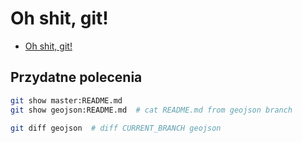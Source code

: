 # Oh shit, git!

* [Oh shit, git!](http://ohshitgit.com)

## Przydatne polecenia

```sh
git show master:README.md
git show geojson:README.md  # cat README.md from geojson branch

git diff geojson  # diff CURRENT_BRANCH geojson
```
